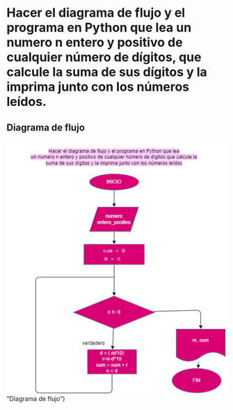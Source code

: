 # Hacer el diagrama de flujo y el programa en Python que lea un numero n entero y positivo de cualquier número de dígitos, que calcule la suma de sus dígitos y la imprima junto con los números leídos.

## Diagrama de flujo

![Diagrama de flujo](diagrama.png) "Diagrama de flujo")